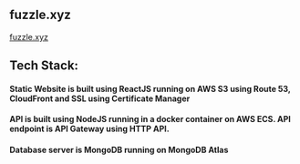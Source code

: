 ## fuzzle.xyz

[fuzzle.xyz](https://fuzzle.xyz)

## Tech Stack:

#### Static Website is built using ReactJS running on AWS S3 using Route 53, CloudFront and SSL using Certificate Manager

#### API is built using NodeJS running in a docker container on AWS ECS. API endpoint is API Gateway using HTTP API.

#### Database server is MongoDB running on MongoDB Atlas
